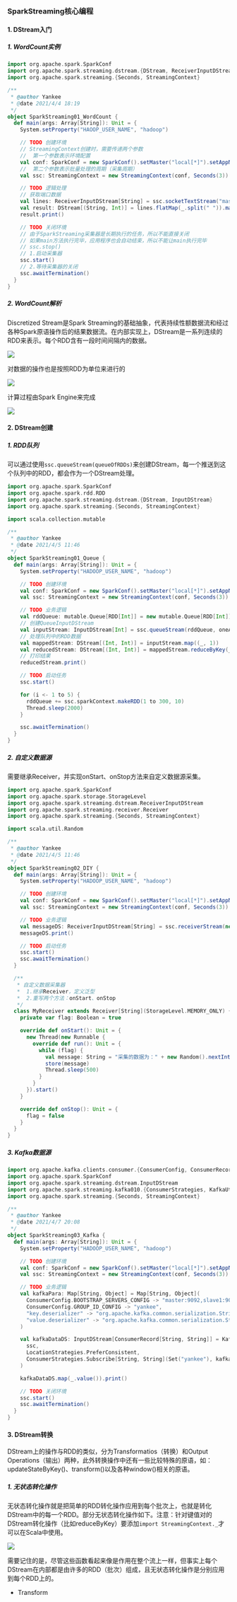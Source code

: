 ### SparkStreaming核心编程

#### 1. DStream入门

##### 1. WordCount实例

```scala
import org.apache.spark.SparkConf
import org.apache.spark.streaming.dstream.{DStream, ReceiverInputDStream}
import org.apache.spark.streaming.{Seconds, StreamingContext}

/**
 * @author Yankee
 * @date 2021/4/4 18:19
 */
object SparkStreaming01_WordCount {
  def main(args: Array[String]): Unit = {
    System.setProperty("HAOOP_USER_NAME", "hadoop")

    // TODO 创建环境
    // StreamingContext创建时，需要传递两个参数
    //  第一个参数表示环境配置
    val conf: SparkConf = new SparkConf().setMaster("local[*]").setAppName(this.getClass.getSimpleName.filter(!_.equals('$')))
    //  第二个参数表示批量处理的周期（采集周期）
    val ssc: StreamingContext = new StreamingContext(conf, Seconds(3))

    // TODO 逻辑处理
    // 获取端口数据
    val lines: ReceiverInputDStream[String] = ssc.socketTextStream("master", 9999)
    val result: DStream[(String, Int)] = lines.flatMap(_.split(" ")).map((_, 1)).reduceByKey(_ + _)
    result.print()

    // TODO 关闭环境
    // 由于SparkStreaming采集器是长期执行的任务，所以不能直接关闭
    // 如果main方法执行完毕，应用程序也会自动结束，所以不能让main执行完毕
    // ssc.stop()
    // 1.启动采集器
    ssc.start()
    // 2.等待采集器的关闭
    ssc.awaitTermination()
  }
}
```

##### 2. WordCount解析

Discretized Stream是Spark Streaming的基础抽象，代表持续性额数据流和经过各种Spark原语操作后的结果数据流。在内部实现上，DStream是一系列连续的RDD来表示。每个RDD含有一段时间间隔内的数据。

![](http://typora-image.test.upcdn.net/images/DStream-RDD.jpg)

对数据的操作也是按照RDD为单位来进行的

![](http://typora-image.test.upcdn.net/images/DStream-RDD-Line.jpg)

计算过程由Spark Engine来完成

![](http://typora-image.test.upcdn.net/images/DStream-SparkEngine.jpg)

#### 2. DStream创建

##### 1. RDD队列

可以通过使用`ssc.queueStream(queueOfRDDs)`来创建DStream，每一个推送到这个队列中的RDD，都会作为一个DStream处理。

```scala
import org.apache.spark.SparkConf
import org.apache.spark.rdd.RDD
import org.apache.spark.streaming.dstream.{DStream, InputDStream}
import org.apache.spark.streaming.{Seconds, StreamingContext}

import scala.collection.mutable

/**
 * @author Yankee
 * @date 2021/4/5 11:46
 */
object SparkStreaming01_Queue {
  def main(args: Array[String]): Unit = {
    System.setProperty("HADOOP_USER_NAME", "hadoop")

    // TODO 创建环境
    val conf: SparkConf = new SparkConf().setMaster("local[*]").setAppName(this.getClass.getSimpleName.filter(!_.equals('$')))
    val ssc: StreamingContext = new StreamingContext(conf, Seconds(3))

    // TODO 业务逻辑
    val rddQueue: mutable.Queue[RDD[Int]] = new mutable.Queue[RDD[Int]]()
    // 创建QueueInputDStream
    val inputStream: InputDStream[Int] = ssc.queueStream(rddQueue, oneAtATime = false)
    // 处理队列中的RDD数据
    val mappedStream: DStream[(Int, Int)] = inputStream.map((_, 1))
    val reducedStream: DStream[(Int, Int)] = mappedStream.reduceByKey(_ + _)
    // 打印结果
    reducedStream.print()

    // TODO 启动任务
    ssc.start()

    for (i <- 1 to 5) {
      rddQueue += ssc.sparkContext.makeRDD(1 to 300, 10)
      Thread.sleep(2000)
    }

    ssc.awaitTermination()
  }
}
```

##### 2. 自定义数据源

需要继承Receiver，并实现onStart、onStop方法来自定义数据源采集。

```scala
import org.apache.spark.SparkConf
import org.apache.spark.storage.StorageLevel
import org.apache.spark.streaming.dstream.ReceiverInputDStream
import org.apache.spark.streaming.receiver.Receiver
import org.apache.spark.streaming.{Seconds, StreamingContext}

import scala.util.Random

/**
 * @author Yankee
 * @date 2021/4/5 11:46
 */
object SparkStreaming02_DIY {
  def main(args: Array[String]): Unit = {
    System.setProperty("HADOOP_USER_NAME", "hadoop")

    // TODO 创建环境
    val conf: SparkConf = new SparkConf().setMaster("local[*]").setAppName(this.getClass.getSimpleName.filter(!_.equals('$')))
    val ssc: StreamingContext = new StreamingContext(conf, Seconds(3))

    // TODO 业务逻辑
    val messageDS: ReceiverInputDStream[String] = ssc.receiverStream(new MyReceiver)
    messageDS.print()

    // TODO 启动任务
    ssc.start()
    ssc.awaitTermination()
  }

  /**
   * 自定义数据采集器
   *  1.继承Receiver，定义泛型
   *  2.重写两个方法：onStart、onStop
   */
  class MyReceiver extends Receiver[String](StorageLevel.MEMORY_ONLY) {
    private var flag: Boolean = true

    override def onStart(): Unit = {
      new Thread(new Runnable {
        override def run(): Unit = {
          while (flag) {
            val message: String = "采集的数据为：" + new Random().nextInt(10).toString
            store(message)
            Thread.sleep(500)
          }
        }
      }).start()
    }

    override def onStop(): Unit = {
      flag = false
    }
  }
}
```

##### 3. Kafka数据源

```scala
import org.apache.kafka.clients.consumer.{ConsumerConfig, ConsumerRecord}
import org.apache.spark.SparkConf
import org.apache.spark.streaming.dstream.InputDStream
import org.apache.spark.streaming.kafka010.{ConsumerStrategies, KafkaUtils, LocationStrategies}
import org.apache.spark.streaming.{Seconds, StreamingContext}

/**
 * @author Yankee
 * @date 2021/4/7 20:08
 */
object SparkStreaming03_Kafka {
  def main(args: Array[String]): Unit = {
    System.setProperty("HADOOP_USER_NAME", "hadoop")

    // TODO 创建环境
    val conf: SparkConf = new SparkConf().setMaster("local[*]").setAppName(this.getClass.getSimpleName.filter(!_.equals('$')))
    val ssc: StreamingContext = new StreamingContext(conf, Seconds(3))

    // TODO 业务逻辑
    val kafkaPara: Map[String, Object] = Map[String, Object](
      ConsumerConfig.BOOTSTRAP_SERVERS_CONFIG -> "master:9092,slave1:9092,slave2:9092",
      ConsumerConfig.GROUP_ID_CONFIG -> "yankee",
      "key.deserializer" -> "org.apache.kafka.common.serialization.StringDeserializer",
      "value.deserializer" -> "org.apache.kafka.common.serialization.StringDeserializer"
    )

    val kafkaDataDS: InputDStream[ConsumerRecord[String, String]] = KafkaUtils.createDirectStream[String, String](
      ssc,
      LocationStrategies.PreferConsistent,
      ConsumerStrategies.Subscribe[String, String](Set("yankee"), kafkaPara)
    )

    kafkaDataDS.map(_.value()).print()

    // TODO 关闭环境
    ssc.start()
    ssc.awaitTermination()
  }
}
```

#### 3. DStream转换

DStream上的操作与RDD的类似，分为Transformatios（转换）和Output Operations（输出）两种，此外转换操作中还有一些比较特殊的原语，如：updateStateByKey()、transform()以及各种window()相关的原语。

##### 1. 无状态转化操作

无状态转化操作就是把简单的RDD转化操作应用到每个批次上，也就是转化DStream中的每一个RDD。部分无状态转化操作如下。注意：针对键值对的DStream转化操作（比如reduceByKey）要添加`import StreamingContext._`才可以在Scala中使用。

![](http://typora-image.test.upcdn.net/images/SparkStreaming%E6%97%A0%E7%8A%B6%E6%80%81%E5%8E%9F%E8%AF%AD.png)

需要记住的是，尽管这些函数看起来像是作用在整个流上一样，但事实上每个DStream在内部都是由许多的RDD（批次）组成，且无状态转化操作是分别应用到每个RDD上的。

- Transform